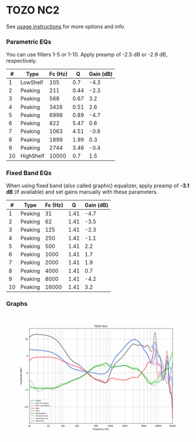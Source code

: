 # TOZO NC2
See [usage instructions](https://github.com/jaakkopasanen/AutoEq#usage) for more options and info.

### Parametric EQs
You can use filters 1-5 or 1-10. Apply preamp of -2.5 dB or -2.9 dB, respectively.

|   # | Type      |   Fc (Hz) |    Q |   Gain (dB) |
|-----|-----------|-----------|------|-------------|
|   1 | LowShelf  |       105 | 0.7  |        -4.3 |
|   2 | Peaking   |       211 | 0.44 |        -2.3 |
|   3 | Peaking   |       568 | 0.67 |         3.2 |
|   4 | Peaking   |      3426 | 0.51 |         2.6 |
|   5 | Peaking   |      6998 | 0.89 |        -4.7 |
|   6 | Peaking   |       822 | 5.47 |         0.6 |
|   7 | Peaking   |      1063 | 4.51 |        -0.6 |
|   8 | Peaking   |      1899 | 1.99 |         0.3 |
|   9 | Peaking   |      2744 | 3.46 |        -0.4 |
|  10 | HighShelf |     10000 | 0.7  |         1.5 |

### Fixed Band EQs
When using fixed band (also called graphic) equalizer, apply preamp of **-3.1 dB** (if available) and set gains manually with these parameters.

|   # | Type    |   Fc (Hz) |    Q |   Gain (dB) |
|-----|---------|-----------|------|-------------|
|   1 | Peaking |        31 | 1.41 |        -4.7 |
|   2 | Peaking |        62 | 1.41 |        -3.5 |
|   3 | Peaking |       125 | 1.41 |        -2.3 |
|   4 | Peaking |       250 | 1.41 |        -1.1 |
|   5 | Peaking |       500 | 1.41 |         2.2 |
|   6 | Peaking |      1000 | 1.41 |         1.7 |
|   7 | Peaking |      2000 | 1.41 |         1.9 |
|   8 | Peaking |      4000 | 1.41 |         0.7 |
|   9 | Peaking |      8000 | 1.41 |        -4.2 |
|  10 | Peaking |     16000 | 1.41 |         3.2 |

### Graphs
![](./TOZO%20NC2.png)

